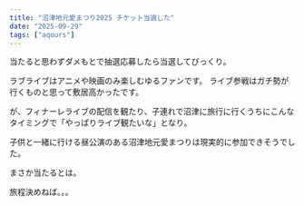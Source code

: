 ```yaml
---
title: "沼津地元愛まつり2025 チケット当選した"
date: "2025-09-29"
tags: ["aqours"]
---
```


当たると思わずダメもとで抽選応募したら当選してびっくり。

ラブライブはアニメや映画のみ楽しむゆるファンです。
ライブ参戦はガチ勢が行くものと思って敷居高かったです。

が、フィナーレライブの配信を観たり、子連れで沼津に旅行に行くうちにこんなタイミングで「やっぱりライブ観たいな」となり。

子供と一緒に行ける昼公演のある沼津地元愛まつりは現実的に参加できそうでした。

まさか当たるとは。

旅程決めねば。。。